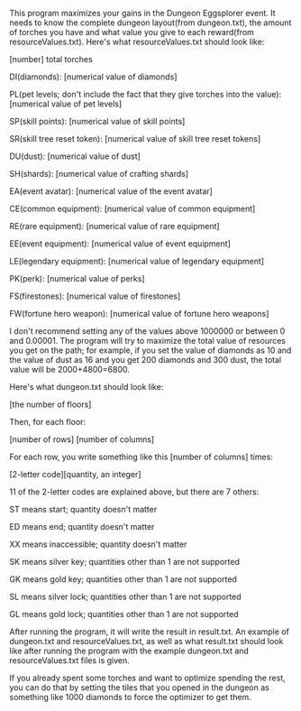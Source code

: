 This program maximizes your gains in the Dungeon Eggsplorer event. It needs to know the complete dungeon layout(from dungeon.txt), the amount of torches you have and what value you give to each reward(from resourceValues.txt). Here's what resourceValues.txt should look like:

[number] total torches
  
DI(diamonds): [numerical value of diamonds]
  
PL(pet levels; don't include the fact that they give torches into the value): [numerical value of pet levels]
  
SP(skill points): [numerical value of skill points]

SR(skill tree reset token): [numerical value of skill tree reset tokens]
  
DU(dust): [numerical value of dust]
  
SH(shards): [numerical value of crafting shards]
  
EA(event avatar): [numerical value of the event avatar]
  
CE(common equipment): [numerical value of common equipment]

RE(rare equipment): [numerical value of rare equipment]
  
EE(event equipment): [numerical value of event equipment]
  
LE(legendary equipment): [numerical value of legendary equipment]
  
PK(perk): [numerical value of perks]
  
FS(firestones): [numerical value of firestones]

FW(fortune hero weapon): [numerical value of fortune hero weapons]
  
I don't recommend setting any of the values above 1000000 or between 0 and 0.00001. The program will try to maximize the total value of resources you get on the path; for example, if you set the value of diamonds as 10 and the value of dust as 16 and you get 200 diamonds and 300 dust, the total value will be 2000+4800=6800.

Here's what dungeon.txt should look like:

[the number of floors]

Then, for each floor:

[number of rows] [number of columns]

For each row, you write something like this [number of columns] times:

[2-letter code][quantity, an integer]

11 of the 2-letter codes are explained above, but there are 7 others:

ST means start; quantity doesn't matter

ED means end; quantity doesn't matter

XX means inaccessible; quantity doesn't matter

SK means silver key; quantities other than 1 are not supported

GK means gold key; quantities other than 1 are not supported

SL means silver lock; quantities other than 1 are not supported

GL means gold lock; quantities other than 1 are not supported

After running the program, it will write the result in result.txt. An example of dungeon.txt and resourceValues.txt, as well as what result.txt should look like after running the program with the example dungeon.txt and resourceValues.txt files is given.

If you already spent some torches and want to optimize spending the rest, you can do that by setting the tiles that you opened in the dungeon as something like 1000 diamonds to force the optimizer to get them.
